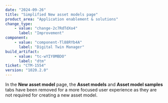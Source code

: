 ```yaml
---
date: "2024-09-26"
title: "Simplified New asset models page"
product_area: "Application enablement & solutions"
change_type:
    - value: "change-2c7RdTdXo4"
      label: "Improvement"
component:
    - value: "component-Tl88RYb4A"
      label: "Digital Twin Manager"
build_artifact:
    - value: "tc-wYIY0MBDO"
      label: "dtm"
ticket: "CTM-1554"
version: "1020.2.0"
---
```

In the **New asset model** page, the **Asset models** and **Asset model samples** tabs have been removed for a more focused user experience as they are not required for creating a new asset model.
